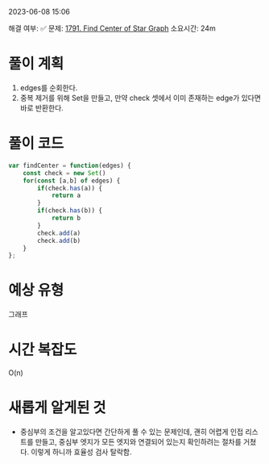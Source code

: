 2023-06-08
15:06

해결 여부: ✅
문제: [1791. Find Center of Star Graph](https://leetcode.com/problems/find-center-of-star-graph/description/)
소요시간: 24m

# 풀이 계획
1. edges를 순회한다.
2. 중복 제거를 위해 Set을 만들고, 만약 check 셋에서 이미 존재하는 edge가 있다면 바로 반환한다.
# 풀이 코드 
```javascript
var findCenter = function(edges) {
    const check = new Set()
    for(const [a,b] of edges) {
        if(check.has(a)) {
            return a
        }
        if(check.has(b)) {
            return b
        }
        check.add(a)
        check.add(b)
    }
};
```
# 예상 유형
그래프
 
# 시간 복잡도
O(n)

# 새롭게 알게된 것
- 중심부의 조건을 알고있다면 간단하게 풀 수 있는 문제인데, 괜히 어렵게 인접 리스트를 만들고, 중심부 엣지가 모든 엣지와 연결되어 있는지 확인하려는 절차를 거쳤다. 이렇게 하니까 효율성 검사 탈락함.